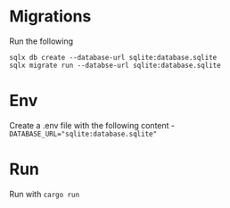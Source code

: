 # Migrations
Run the following
```
sqlx db create --database-url sqlite:database.sqlite
sqlx migrate run --databse-url sqlite:database.sqlite
```

# Env
Create a .env file with the following content - `DATABASE_URL="sqlite:database.sqlite"`

# Run
Run with `cargo run`
